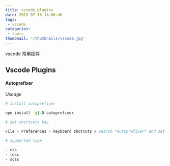 ```yaml
---
title: vscode plugins
date: 2019-07-18 14:06:46
tags:
 - vscode
categories:
 - tools
thumbnail: '/thumbnails/vscode.jpg' 
---
```

vscode 常用插件
<!-- more -->
## Vscode Plugins


#### Autoprefixer

*Useage*

```bash
# install autoprefixer

npm install -g|-D autoprefixer

# set shortcuts key

File > Preferences > keyboard shotcuts # search *autoprefixer* and set any key you like

# supported type

- css
- less
- scss


```
